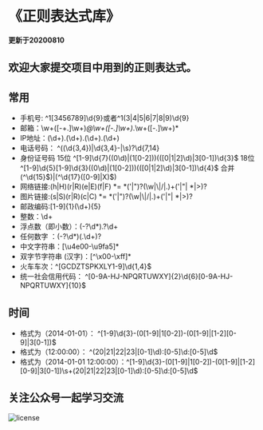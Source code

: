 
<h1>《正则表达式库》</h1>

**更新于20200810**

## 欢迎大家提交项目中用到的正则表达式。

## 常用
* 手机号: ^1[3456789]\d{9}或者^1(3|4|5|6|7|8|9)\d{9}
* 邮箱：\w+([-+.]\w+)*@\w+([-.]\w+)*\.\w+([-.]\w+)*
* IP地址：(\d+)\.(\d+)\.(\d+)\.(\d+)
* 电话号码： ^(\(\d{3,4}\)|\d{3,4}-|\s)?\d{7,14}
* 身份证号码 15位 ^[1-9]\d{7}((0\d)|(1[0-2]))(([0|1|2]\d)|3[0-1])\d{3}$  18位 ^[1-9]\d{5}[1-9]\d{3}((0\d)|(1[0-2]))(([0|1|2]\d)|3[0-1])\d{4}$ 合并 (^\d{15}$)|(^\d{17}([0-9]|X)$)
* 网络链接:(h|H)(r|R)(e|E)(f|F) *= *('|")?(\w|\\|\/|\.)+('|"| *|>)?
* 图片链接:(s|S)(r|R)(c|C) *= *('|")?(\w|\\|\/|\.)+('|"| *|>)?
* 邮政编码:[1-9]{1}(\d+){5}
* 整数：\d+
* 浮点数（即小数）：(-?\d*)\.?\d+
* 任何数字 ：(-?\d*)(\.\d+)?
* 中文字符串：[\u4e00-\u9fa5]*
* 双字节字符串 (汉字)：[^\x00-\xff]*
* 火车车次：^[GCDZTSPKXLY1-9]\d{1,4}$
* 统一社会信用代码： ^[0-9A-HJ-NPQRTUWXY]{2}\d{6}[0-9A-HJ-NPQRTUWXY]{10}$

## 时间
* 格式为（2014-01-01）： ^[1-9]\d{3}-(0[1-9]|1[0-2])-(0[1-9]|[1-2][0-9]|3[0-1])$ 
* 格式为（12:00:00）： ^(20|21|22|23|[0-1]\d):[0-5]\d:[0-5]\d$ 
* 格式为（2014-01-01 12:00:00）：^[1-9]\d{3}-(0[1-9]|1[0-2])-(0[1-9]|[1-2][0-9]|3[0-1])\s+(20|21|22|23|[0-1]\d):[0-5]\d:[0-5]\d$

## 关注公众号一起学习交流
![license](https://github.com/z503951608/RegEx/blob/master/%E6%88%91%E7%9A%84%E5%85%AC%E4%BC%97%E5%8F%B7%E4%BA%8C%E7%BB%B4%E7%A0%81.jpg?raw=true)
